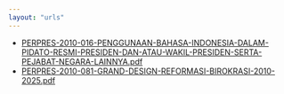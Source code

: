 ```yaml
---
layout: "urls"
---
```

* [PERPRES-2010-016-PENGGUNAAN-BAHASA-INDONESIA-DALAM-PIDATO-RESMI-PRESIDEN-DAN-ATAU-WAKIL-PRESIDEN-SERTA-PEJABAT-NEGARA-LAINNYA.pdf](PERPRES-2010-016-PENGGUNAAN-BAHASA-INDONESIA-DALAM-PIDATO-RESMI-PRESIDEN-DAN-ATAU-WAKIL-PRESIDEN-SERTA-PEJABAT-NEGARA-LAINNYA.pdf)
* [PERPRES-2010-081-GRAND-DESIGN-REFORMASI-BIROKRASI-2010-2025.pdf](PERPRES-2010-081-GRAND-DESIGN-REFORMASI-BIROKRASI-2010-2025.pdf)
